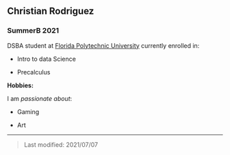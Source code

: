 ## Christian Rodriguez

### SummerB 2021 

DSBA student at [Florida Polytechnic University](https://www.floridapoly.edu) currently enrolled in: 

- Intro to data Science

- Precalculus

**Hobbies:**

I am _passionate about_: 

- Gaming

- Art

***

> Last modified: 2021/07/07